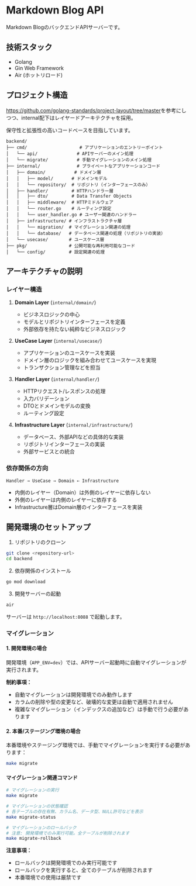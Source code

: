 # Markdown Blog API

Markdown BlogのバックエンドAPIサーバーです。

## 技術スタック

- Golang
- Gin Web Framework
- Air (ホットリロード)

## プロジェクト構造

<https://github.com/golang-standards/project-layout/tree/master>を参考にしつつ、internal配下はレイヤードアーキテクチャを採用。

保守性と拡張性の高いコードベースを目指しています。

```text
backend/
├── cmd/                    # アプリケーションのエントリーポイント
│   └── api/               # APIサーバーのメイン処理
│   └── migrate/           # 手動マイグレーションのメイン処理
├── internal/              # プライベートなアプリケーションコード
│   ├── domain/           # ドメイン層
│   │   ├── model/       # ドメインモデル
│   │   └── repository/  # リポジトリ（インターフェースのみ）
│   ├── handler/         # HTTPハンドラー層
│   │   ├── dto/         # Data Transfer Objects
│   │   ├── middleware/  # HTTPミドルウェア
│   │   └── router.go    # ルーティング設定
│   │   └── user_handler.go # ユーザー関連のハンドラー
│   ├── infrastructure/ # インフラストラクチャ層
│   │   └── migration/  # マイグレーション関連の処理
│   │   └── database/   # データベース関連の処理（リポジトリの実装）
│   └── usecase/        # ユースケース層
├── pkg/                # 公開可能な再利用可能なコード
│   └── config/         # 設定関連の処理
```

## アーキテクチャの説明

### レイヤー構造

1. **Domain Layer** (`internal/domain/`)
   - ビジネスロジックの中心
   - モデルとリポジトリインターフェースを定義
   - 外部依存を持たない純粋なビジネスロジック

2. **UseCase Layer** (`internal/usecase/`)
   - アプリケーションのユースケースを実装
   - ドメイン層のロジックを組み合わせてユースケースを実現
   - トランザクション管理などを担当

3. **Handler Layer** (`internal/handler/`)
   - HTTPリクエスト/レスポンスの処理
   - 入力バリデーション
   - DTOとドメインモデルの変換
   - ルーティング設定

4. **Infrastructure Layer** (`internal/infrastructure/`)
   - データベース、外部APIなどの具体的な実装
   - リポジトリインターフェースの実装
   - 外部サービスとの統合

### 依存関係の方向

```
Handler → UseCase → Domain ← Infrastructure
```

- 内側のレイヤー（Domain）は外側のレイヤーに依存しない
- 外側のレイヤーは内側のレイヤーに依存する
- Infrastructure層はDomain層のインターフェースを実装

## 開発環境のセットアップ

1. リポジトリのクローン

```bash
git clone <repository-url>
cd backend
```

2. 依存関係のインストール

```bash
go mod download
```

3. 開発サーバーの起動

```bash
air
```

サーバーは `http://localhost:8088` で起動します。

### マイグレーション

#### 1. 開発環境の場合

開発環境（`APP_ENV=dev`）では、APIサーバー起動時に自動マイグレーションが実行されます。

**制約事項：**

- 自動マイグレーションは開発環境でのみ動作します
- カラムの削除や型の変更など、破壊的な変更は自動で適用されません
- 複雑なマイグレーション（インデックスの追加など）は手動で行う必要があります

#### 2. 本番/ステージング環境の場合

本番環境やステージング環境では、手動でマイグレーションを実行する必要があります：

```bash
make migrate
```

#### マイグレーション関連コマンド

```bash
# マイグレーションの実行
make migrate

# マイグレーションの状態確認
# 各テーブルの存在有無、カラム名、データ型、NULL許可などを表示
make migrate-status

# マイグレーションのロールバック
# 注意: 開発環境でのみ実行可能。全テーブルが削除されます
make migrate-rollback
```

**注意事項：**

- ロールバックは開発環境でのみ実行可能です
- ロールバックを実行すると、全てのテーブルが削除されます
- 本番環境での使用は厳禁です
